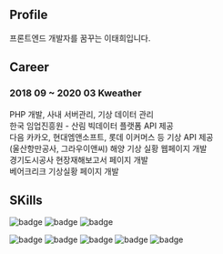 ## Profile
프론트엔드 개발자를 꿈꾸는 이태희입니다.

## Career
### 2018 09 ~ 2020 03 Kweather  
  PHP 개발, 사내 서버관리, 기상 데이터 관리  
  한국 임업진흥원 - 산림 빅데이터 플랫폼 API 제공  
  다음 카카오, 현대엠앤소프트, 롯데 이커머스 등 기상 API 제공  
  (울산항만공사, 그라우이앤씨) 해양 기상 실황 웹페이지 개발  
  경기도시공사 현장재해보고서 페이지 개발  
  베어크리크 기상실황 페이지 개발   
  
## SKills
![badge](https://img.shields.io/badge/-JavaScript-yellow?logo=JavaScript)
![badge](https://img.shields.io/badge/-React-blue?logo=React)
![badge](https://img.shields.io/badge/-Jquery-steelblue?logo=Jquery)  

![badge](https://img.shields.io/badge/-Node%20js-brightgreen?logo=Node.js)
![badge](https://img.shields.io/badge/-PHP-purple?logo=PHP)
![badge](https://img.shields.io/badge/-Linux-yellow?logo=Linux)
![badge](https://img.shields.io/badge/-Mysql-lightgray?logo=Mysql)
![badge](https://img.shields.io/badge/-Github-black?logo=GitHub)


<!--
**th0532/th0532** is a ✨ _special_ ✨ repository because its `README.md` (this file) appears on your GitHub profile.

Here are some ideas to get you started:

- 🔭 I’m currently working on ...
- 🌱 I’m currently learning ...
- 👯 I’m looking to collaborate on ...c
- 🤔 I’m looking for help with ...
- 💬 Ask me about ...
- 📫 How to reach me: ...
- 😄 Pronouns: ...
- ⚡ Fun fact: ...
-->
